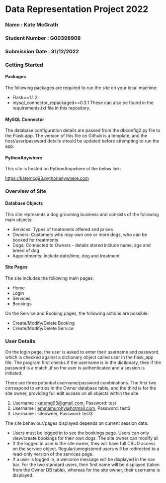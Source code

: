 # Data Representation Project 2022

### Name : Kate McGrath
### Student Number : G00398908
### Submission Date : 31/12/2022

### Getting Started
#### Packages
The following packages are required to run the site on your local machine:
 - Flask==1.1.2
 - mysql_connector_repackaged==0.3.1
These can also be found in the requirements.txt file in this repository.

#### MySQL Connector
The database configuration details are passed from the dbconfig2.py file to the Flask app. The version of this file on Github is a template, and the host/user/password details should be updated before attempting to run the app.

#### PythonAnywhere
This site is hosted on PythonAnywhere at the below link:

https://katemcg93.pythonanywhere.com

### Overview of Site
#### Database Objects
 This site represents a dog grooming business and consists of the following main objects: 
  - Services: Types of treatments offered and prices
  - Owners: Customers who may own one or more dogs, who can be booked for treatments
  - Dogs: Connected to Owners - details stored include name, age and breed of dog
  - Appointments: Include date/time, dog and treatment
  
#### Site Pages
  The site includes the following main pages:
  - Home
  - Login
  - Services
  - Bookings
  
  On the Service and Booking pages, the following actions are possible:
  - Create/Modify/Delete Booking
  - Create/Modify/Delete Service
  
  ### User Details
On the login page, the user is asked to enter their username and password, which is checked against a dictionary object called user in the flask_app file. The program first checks if the username is in the dictionary, then if the password is a match ,if so the user is authenticated and a session is initiated.

There are three potential username/password combinations. The first two correspond to entries in the Owner database table, and the third is for the site owner, providing full edit access on all objects within the site.

1. Username : katemg93@gmail.com, Password: test
2. Username : emmamurphy@hotmail.com, Password: test2
3. Username : siteowner, Password: test3

The site behaviour/pages displayed depends on current session data:
  - Users must be logged in to see the bookings page. Users can only view/create bookings for their own dogs. The site owner can modify all 
  - If the logged in user is the site owner, they will have full CRUD access on the service object. Regular/unregistered users will be redirected to a read-only version of the services page.
 - If a user is logged in, a welcome message will be displayed in the nav bar. For the two standard users, their first name will be displayed (taken from the Owner DB table), whereas for the site owner, their username is displayed.
 
 
